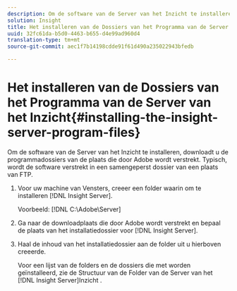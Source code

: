 ```yaml
---
description: Om de software van de Server van het Inzicht te installeren, downloadt u de programmadossiers van de plaats die door Adobe wordt verstrekt. Typisch, wordt de software verstrekt in een samengeperst dossier van een plaats van FTP.
solution: Insight
title: Het installeren van de Dossiers van het Programma van de Server van het Inzicht
uuid: 32fc61da-b5d0-4463-b655-d4e99ad960d4
translation-type: tm+mt
source-git-commit: aec1f7b14198cdde91f61d490a235022943bfedb

---
```



# Het installeren van de Dossiers van het Programma van de Server van het Inzicht{#installing-the-insight-server-program-files}

Om de software van de Server van het Inzicht te installeren, downloadt u de programmadossiers van de plaats die door Adobe wordt verstrekt. Typisch, wordt de software verstrekt in een samengeperst dossier van een plaats van FTP.

1. Voor uw machine van Vensters, creeer een folder waarin om te installeren [!DNL Insight Server].

   Voorbeeld: [!DNL C:\Adobe\Server]

1. Ga naar de downloadplaats die door Adobe wordt verstrekt en bepaal de plaats van het installatiedossier voor [!DNL Insight Server].
1. Haal de inhoud van het installatiedossier aan de folder uit u hierboven creeerde.

   Voor een lijst van de folders en de dossiers die met worden geïnstalleerd, zie de Structuur van de Folder van de Server van het [!DNL Insight Server]Inzicht [](../../../../home/c-inst-svr/c-cfg-stgs-ref/c-ins-svr-dir-str.md#concept-5bcc8cf6d4d44fa6be43a97d23d1a20c).

